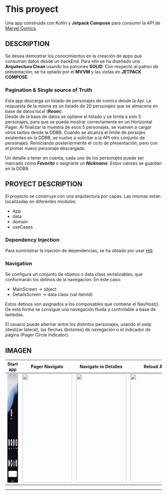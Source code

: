 # This proyect 

Una app construida con Kotlin y **Jetpack Compose** para consumir la API de [Marvel Comics](https://developer.marvel.com/). 

## DESCRIPTION
Se desea demostrar los conocimientos en la creación de apps que consuman datos desde un backEnd. Para ello se ha diseñado una **Arquitectura Clean** usando los patrones **SOLID**.
Con respecto al patron de presentación, se ha optado por el  **MVVM**  y las vistas en **JETPACK COMPOSE**.

### Pagination & Single source of Truth
Esta app descarga un listado de personajes de comics desde la Api. La respuesta de la misma es un listado de 20 personajes que se almacena en base de datos local (**Room**).  
Desde de la base de datos se optiene el listado y se limita a solo 5 personajes, para que se pueda mostrar correctamente en un Horizontal Pager. Al finalizar la muestra de esos 5 personajes, se vuelven a cargar otros tantos desde la DDBB.
Cuando se alcanza el limite de persojes existentes en la DDBB, se vuelve a solicitar a la API otro conjunto de personajes. Reiniciando posteriormente el ciclo de presentación, pero con el primer nuevo personaje descargado.

Un detalle a tener en cuenta, cada uno de los personajes puede ser marcado como ***Favorito*** o asignarle un ***Nickname***. Estos valores se guardan en la DDBB.


## PROYECT DESCRIPTION

El proyecto se construye con una arquitectura por capas. Las mismas estan localizadas en diferentes modulos:
* App
* data
* domain
* useCases

### Dependency Injection

Para suministrar la injeción de dependencias, se ha obtado por usar [Hilt](https://dagger.dev/hilt/).  



### Navigation

Se configura un conjunto de objetos o data class serializables, que conformarán los detinos de la navegacion. En este caso: 
* MainScreen -> object
* DetailsScreen -> data class (val itemId)

Estos detinos son asignados a los composables que contiene el NavHost(). De esta forma se consigue una navegación fluida y controlable a base de lambdas.

El usuario puede alternar entre los distintos personajes, usando el swip (deslizar lateral), las flechas (botones) de navegación o el indicador de pagina (Pager Circle Indicator).  


## IMAGEN
| Start app | Pager Navigate | Navigate to Detalles | Reload Api|
| --- | --- | --- | --- |
|<img src="https://github.com/jorgesanme/Compose_Marvel_Api/blob/main/images/open.gif" width="160" height="350" />|<img src="https://github.com/jorgesanme/Compose_Marvel_Api/blob/main/images/segundo.gif" width="160" height="350" />|<img src="https://github.com/jorgesanme/Compose_Marvel_Api/blob/main/images/detalles.gif" width="160" height="350" />|<img src="https://github.com/jorgesanme/Compose_Marvel_Api/blob/main/images/reload.gif" width="160" height="350" />|

---


